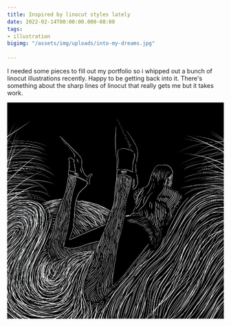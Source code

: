 ```yaml
---
title: Inspired by linocut styles lately
date: 2022-02-14T00:00:00.000-08:00
tags:
- illustration
bigimg: "/assets/img/uploads/into-my-dreams.jpg"

---
```

I needed some pieces to fill out my portfolio so i whipped out a bunch of linocut illustrations recently. Happy to be getting back into it. There's something about the sharp lines of linocut that really gets me but it takes work.

![](/assets/img/uploads/girl-in-grass.jpg)